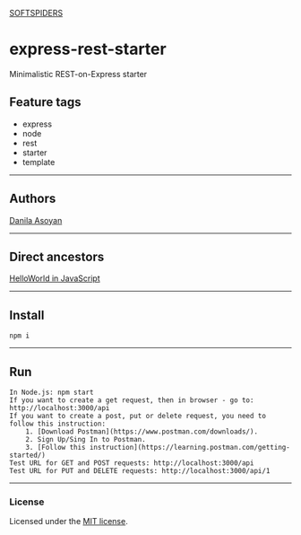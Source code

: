 [SOFTSPIDERS](https://github.com/softspiders/softspiders)

# express-rest-starter
Minimalistic REST-on-Express starter

## Feature tags

- express
- node
- rest
- starter
- template

---

## Authors

[Danila Asoyan](https://github.com/Danilkashtan)

---

## Direct ancestors
[HelloWorld in JavaScript](https://github.com/softspiders/javascript)

---

## Install

```
npm i
```

---

## Run

```
In Node.js: npm start
If you want to create a get request, then in browser - go to: http://localhost:3000/api
If you want to create a post, put or delete request, you need to follow this instruction:
	1. [Download Postman](https://www.postman.com/downloads/).
	2. Sign Up/Sing In to Postman.
	3. [Follow this instruction](https://learning.postman.com/getting-started/)
Test URL for GET and POST requests: http://localhost:3000/api
Test URL for PUT and DELETE requests: http://localhost:3000/api/1

```

---

### License

Licensed under the [MIT license](./LICENSE). 
